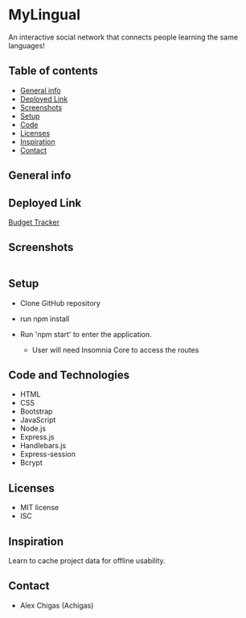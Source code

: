 # MyLingual
An interactive social network that connects people learning the same languages!

## Table of contents
* [General info](#general-info)
* [Deployed Link](#deployed_link)
* [Screenshots](#screenshots)
* [Setup](#setup)
* [Code](#code)
* [Licenses](#licenses)
* [Inspiration](#inspiration)
* [Contact](#contact)

## General info

## Deployed Link
[Budget Tracker](https://powerful-badlands-42229.herokuapp.com/)

## Screenshots
![]()

## Setup
* Clone GitHub repository 
* run npm install

* Run 'npm start' to enter the application.
    * User will need Insomnia Core to access the routes

## Code and Technologies
* HTML 
* CSS
* Bootstrap
* JavaScript
* Node.js
* Express.js
* Handlebars.js
* Express-session
* Bcrypt

## Licenses
* MIT license
* ISC

## Inspiration
Learn to cache project data for offline usability.

## Contact
* Alex Chigas (Achigas)

